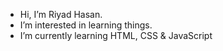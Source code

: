 -  Hi, I’m Riyad Hasan.
-  I’m interested in learning things.
-  I’m currently learning HTML, CSS & JavaScript

<!---
riyad-96/riyad-96 is a ✨ special ✨ repository because its `README.md` (this file) appears on your GitHub profile.
You can click the Preview link to take a look at your changes.
--->
